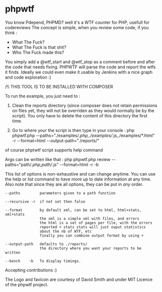 phpwtf
======

You know Pdepend, PHPMD? well it's a WTF counter for PHP, usefull for codereviews
The concept is simple, when you review some code, if you think :
 - What The Fuck? 
 - What The Fuck is that shit? 
 - Who The Fuck made this? 

You simply add a @wtf_start and @wtf_stop as a comment before and after the code that needs fixing.
PHPWTF will parse the code and report the wtfs it finds.
Ideally we could even make it usable by Jenkins with a nice graph and code exploration :)

/!\ THIS TOOL IS TO BE INSTALLED WITH COMPOSER

To run the example, you just need to :

1. Clean the reports directory (since composer does not retain permissions on files yet, they will not be overriden as they would normally be by the script). 
You only have to delete the content of this directory the first time.

2. Go to where your the script is then type in your console :
	php phpwtf.php --paths="./examples/*.php,./examples/*.js,./examples/*.html" -r --format=html --output-path="./reports/"


of course phptwtf script supports help command

Args can be written like that :
	php phpwtf.php review --paths="path/*.php,path/*.js" --format=html -r -b

This list of options is non-exhaustive and can change anytime. You can use the help or list command to have more up to date information at any time. Also note that since they are all options, they can be put in *any* order.
 
	--paths         parameters given to a path function

	--recursive -r  if not set then false

	--format        by default xml, can be set to html, html+stats, xml+stats
					the xml is a simple xml with files, and errors
					the html is a set of pages per file, with the errors
					reported + stats stats will just ouput statistics
					about the nb of WTF, etc
					finally you can combine output format by using +

	--output-path   defaults to ./reports/
					the directory where you want your reports to be written

	--bench    -b   To display timings.


Accepting contributions :)

The Logo and favicon are courtesy of David Smith and under MIT Licence of the phpwtf project.